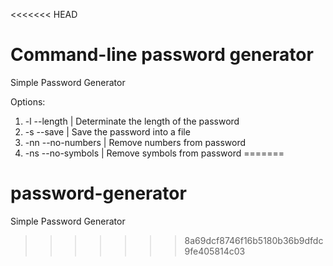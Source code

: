 <<<<<<< HEAD
# Command-line password generator
Simple Password Generator

Options:
1. -l --length <number> | Determinate the length of the password
2. -s --save | Save the password into a file
3. -nn --no-numbers | Remove numbers from password
4. -ns --no-symbols | Remove symbols from password
=======
# password-generator
Simple Password Generator
>>>>>>> 8a69dcf8746f16b5180b36b9dfdc9fe405814c03
